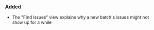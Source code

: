 ### Added

- The "Find Issues" view explains why a new batch's issues might not show up
  for a while
